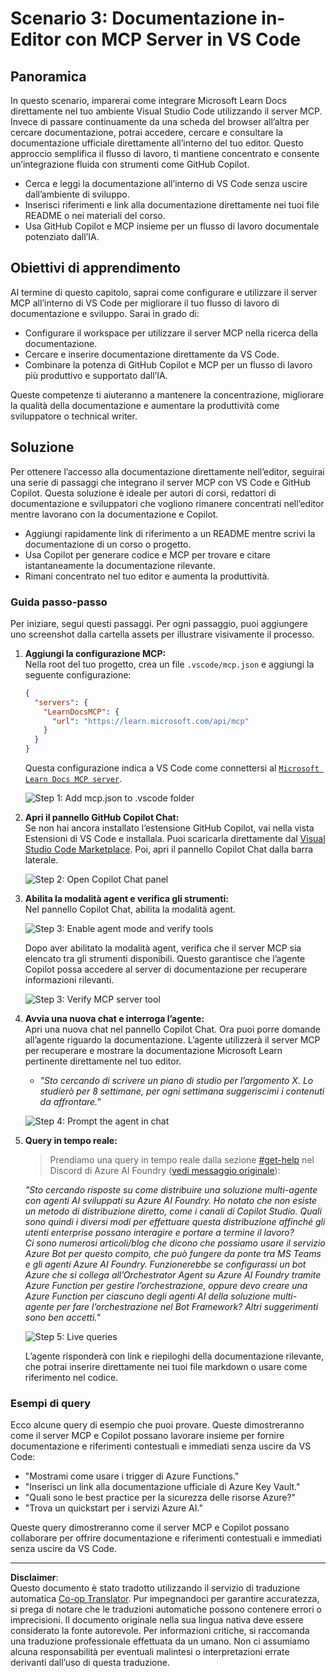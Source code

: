 <!--
CO_OP_TRANSLATOR_METADATA:
{
  "original_hash": "db532b1ec386c9ce38c791653dc3c881",
  "translation_date": "2025-07-14T06:50:53+00:00",
  "source_file": "09-CaseStudy/docs-mcp/solution/scenario3/README.md",
  "language_code": "it"
}
-->
# Scenario 3: Documentazione in-Editor con MCP Server in VS Code

## Panoramica

In questo scenario, imparerai come integrare Microsoft Learn Docs direttamente nel tuo ambiente Visual Studio Code utilizzando il server MCP. Invece di passare continuamente da una scheda del browser all’altra per cercare documentazione, potrai accedere, cercare e consultare la documentazione ufficiale direttamente all’interno del tuo editor. Questo approccio semplifica il flusso di lavoro, ti mantiene concentrato e consente un’integrazione fluida con strumenti come GitHub Copilot.

- Cerca e leggi la documentazione all’interno di VS Code senza uscire dall’ambiente di sviluppo.
- Inserisci riferimenti e link alla documentazione direttamente nei tuoi file README o nei materiali del corso.
- Usa GitHub Copilot e MCP insieme per un flusso di lavoro documentale potenziato dall’IA.

## Obiettivi di apprendimento

Al termine di questo capitolo, saprai come configurare e utilizzare il server MCP all’interno di VS Code per migliorare il tuo flusso di lavoro di documentazione e sviluppo. Sarai in grado di:

- Configurare il workspace per utilizzare il server MCP nella ricerca della documentazione.
- Cercare e inserire documentazione direttamente da VS Code.
- Combinare la potenza di GitHub Copilot e MCP per un flusso di lavoro più produttivo e supportato dall’IA.

Queste competenze ti aiuteranno a mantenere la concentrazione, migliorare la qualità della documentazione e aumentare la produttività come sviluppatore o technical writer.

## Soluzione

Per ottenere l’accesso alla documentazione direttamente nell’editor, seguirai una serie di passaggi che integrano il server MCP con VS Code e GitHub Copilot. Questa soluzione è ideale per autori di corsi, redattori di documentazione e sviluppatori che vogliono rimanere concentrati nell’editor mentre lavorano con la documentazione e Copilot.

- Aggiungi rapidamente link di riferimento a un README mentre scrivi la documentazione di un corso o progetto.
- Usa Copilot per generare codice e MCP per trovare e citare istantaneamente la documentazione rilevante.
- Rimani concentrato nel tuo editor e aumenta la produttività.

### Guida passo-passo

Per iniziare, segui questi passaggi. Per ogni passaggio, puoi aggiungere uno screenshot dalla cartella assets per illustrare visivamente il processo.

1. **Aggiungi la configurazione MCP:**  
   Nella root del tuo progetto, crea un file `.vscode/mcp.json` e aggiungi la seguente configurazione:  
   ```json
   {
     "servers": {
       "LearnDocsMCP": {
         "url": "https://learn.microsoft.com/api/mcp"
       }
     }
   }
   ```  
   Questa configurazione indica a VS Code come connettersi al [`Microsoft Learn Docs MCP server`](https://github.com/MicrosoftDocs/mcp).
   
   ![Step 1: Add mcp.json to .vscode folder](../../../../../../translated_images/step1-mcp-json.c06a007fccc3edfaf0598a31903c9ec71476d9fd3ae6c1b2b4321fd38688ca4b.it.png)
    
2. **Apri il pannello GitHub Copilot Chat:**  
   Se non hai ancora installato l’estensione GitHub Copilot, vai nella vista Estensioni di VS Code e installala. Puoi scaricarla direttamente dal [Visual Studio Code Marketplace](https://marketplace.visualstudio.com/items?itemName=GitHub.copilot-chat). Poi, apri il pannello Copilot Chat dalla barra laterale.

   ![Step 2: Open Copilot Chat panel](../../../../../../translated_images/step2-copilot-panel.f1cc86e9b9b8cd1a85e4df4923de8bafee4830541ab255e3c90c09777fed97db.it.png)

3. **Abilita la modalità agent e verifica gli strumenti:**  
   Nel pannello Copilot Chat, abilita la modalità agent.

   ![Step 3: Enable agent mode and verify tools](../../../../../../translated_images/step3-agent-mode.cdc32520fd7dd1d149c3f5226763c1d85a06d3c041d4cc983447625bdbeff4d4.it.png)

   Dopo aver abilitato la modalità agent, verifica che il server MCP sia elencato tra gli strumenti disponibili. Questo garantisce che l’agente Copilot possa accedere al server di documentazione per recuperare informazioni rilevanti.
   
   ![Step 3: Verify MCP server tool](../../../../../../translated_images/step3-verify-mcp-tool.76096a6329cbfecd42888780f322370a0d8c8fa003ed3eeb7ccd23f0fc50c1ad.it.png)

4. **Avvia una nuova chat e interroga l’agente:**  
   Apri una nuova chat nel pannello Copilot Chat. Ora puoi porre domande all’agente riguardo la documentazione. L’agente utilizzerà il server MCP per recuperare e mostrare la documentazione Microsoft Learn pertinente direttamente nel tuo editor.

   - *"Sto cercando di scrivere un piano di studio per l’argomento X. Lo studierò per 8 settimane, per ogni settimana suggeriscimi i contenuti da affrontare."*

   ![Step 4: Prompt the agent in chat](../../../../../../translated_images/step4-prompt-chat.12187bb001605efc5077992b621f0fcd1df12023c5dce0464f8eb8f3d595218f.it.png)

5. **Query in tempo reale:**

   > Prendiamo una query in tempo reale dalla sezione [#get-help](https://discord.gg/D6cRhjHWSC) nel Discord di Azure AI Foundry ([vedi messaggio originale](https://discord.com/channels/1113626258182504448/1385498306720829572)):
   
   *"Sto cercando risposte su come distribuire una soluzione multi-agente con agenti AI sviluppati su Azure AI Foundry. Ho notato che non esiste un metodo di distribuzione diretto, come i canali di Copilot Studio. Quali sono quindi i diversi modi per effettuare questa distribuzione affinché gli utenti enterprise possano interagire e portare a termine il lavoro?  
   Ci sono numerosi articoli/blog che dicono che possiamo usare il servizio Azure Bot per questo compito, che può fungere da ponte tra MS Teams e gli agenti Azure AI Foundry. Funzionerebbe se configurassi un bot Azure che si collega all’Orchestrator Agent su Azure AI Foundry tramite Azure Function per gestire l’orchestrazione, oppure devo creare una Azure Function per ciascuno degli agenti AI della soluzione multi-agente per fare l’orchestrazione nel Bot Framework? Altri suggerimenti sono ben accetti."*

   ![Step 5: Live queries](../../../../../../translated_images/step5-live-queries.49db3e4a50bea27327e3cb18c24d263b7d134930d78e7392f9515a1c00264a7f.it.png)

   L’agente risponderà con link e riepiloghi della documentazione rilevante, che potrai inserire direttamente nei tuoi file markdown o usare come riferimento nel codice.
   
### Esempi di query

Ecco alcune query di esempio che puoi provare. Queste dimostreranno come il server MCP e Copilot possano lavorare insieme per fornire documentazione e riferimenti contestuali e immediati senza uscire da VS Code:

- "Mostrami come usare i trigger di Azure Functions."
- "Inserisci un link alla documentazione ufficiale di Azure Key Vault."
- "Quali sono le best practice per la sicurezza delle risorse Azure?"
- "Trova un quickstart per i servizi Azure AI."

Queste query dimostreranno come il server MCP e Copilot possano collaborare per offrire documentazione e riferimenti contestuali e immediati senza uscire da VS Code.

---

**Disclaimer**:  
Questo documento è stato tradotto utilizzando il servizio di traduzione automatica [Co-op Translator](https://github.com/Azure/co-op-translator). Pur impegnandoci per garantire accuratezza, si prega di notare che le traduzioni automatiche possono contenere errori o imprecisioni. Il documento originale nella sua lingua nativa deve essere considerato la fonte autorevole. Per informazioni critiche, si raccomanda una traduzione professionale effettuata da un umano. Non ci assumiamo alcuna responsabilità per eventuali malintesi o interpretazioni errate derivanti dall’uso di questa traduzione.